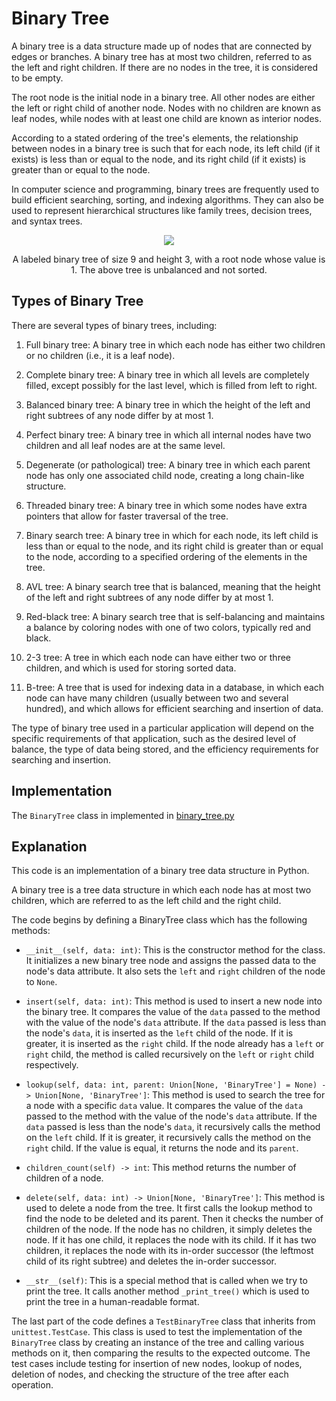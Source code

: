 # Binary Tree

A binary tree is a data structure made up of nodes that are connected by edges or branches. A binary tree has at most two children, referred to as the left and right children. If there are no nodes in the tree, it is considered to be empty.

The root node is the initial node in a binary tree. All other nodes are either the left or right child of another node. Nodes with no children are known as leaf nodes, while nodes with at least one child are known as interior nodes.

According to a stated ordering of the tree's elements, the relationship between nodes in a binary tree is such that for each node, its left child (if it exists) is less than or equal to the node, and its right child (if it exists) is greater than or equal to the node.

In computer science and programming, binary trees are frequently used to build efficient searching, sorting, and indexing algorithms. They can also be used to represent hierarchical structures like family trees, decision trees, and syntax trees.


<div align="center">
    <img src="https://upload.wikimedia.org/wikipedia/commons/thumb/5/5e/Binary_tree_v2.svg/220px-Binary_tree_v2.svg.png">
    <p>A labeled binary tree of size 9 and height 3, with a root node whose value is 1. The above tree is unbalanced and not sorted.</p>
</div>

## Types of Binary Tree

There are several types of binary trees, including:

1. Full binary tree: A binary tree in which each node has either two children or no children (i.e., it is a leaf node).

2. Complete binary tree: A binary tree in which all levels are completely filled, except possibly for the last level, which is filled from left to right.

3. Balanced binary tree: A binary tree in which the height of the left and right subtrees of any node differ by at most 1.

4. Perfect binary tree: A binary tree in which all internal nodes have two children and all leaf nodes are at the same level.

5. Degenerate (or pathological) tree: A binary tree in which each parent node has only one associated child node, creating a long chain-like structure.

6. Threaded binary tree: A binary tree in which some nodes have extra pointers that allow for faster traversal of the tree.

7. Binary search tree: A binary tree in which for each node, its left child is less than or equal to the node, and its right child is greater than or equal to the node, according to a specified ordering of the elements in the tree.



8. AVL tree: A binary search tree that is balanced, meaning that the height of the left and right subtrees of any node differ by at most 1.

9. Red-black tree: A binary search tree that is self-balancing and maintains a balance by coloring nodes with one of two colors, typically red and black.

10. 2-3 tree: A tree in which each node can have either two or three children, and which is used for storing sorted data.

11. B-tree: A tree that is used for indexing data in a database, in which each node can have many children (usually between two and several hundred), and which allows for efficient searching and insertion of data.

The type of binary tree used in a particular application will depend on the specific requirements of that application, such as the desired level of balance, the type of data being stored, and the efficiency requirements for searching and insertion.

## Implementation

The `BinaryTree` class in implemented in [binary_tree.py](../../data_structures/binary_tree.py)

## Explanation

This code is an implementation of a binary tree data structure in Python.

A binary tree is a tree data structure in which each node has at most two children, which are referred to as the left child and the right child.

The code begins by defining a BinaryTree class which has the following methods:

- `__init__(self, data: int)`: This is the constructor method for the class. It initializes a new binary tree node and assigns the passed data to the node's data attribute. It also sets the `left` and `right` children of the node to `None`.

- `insert(self, data: int)`: This method is used to insert a new node into the binary tree. It compares the value of the `data` passed to the method with the value of the node's `data` attribute. If the `data` passed is less than the node's `data`, it is inserted as the `left` child of the node. If it is greater, it is inserted as the `right` child. If the node already has a `left` or `right` child, the method is called recursively on the `left` or `right` child respectively.

- `lookup(self, data: int, parent: Union[None, 'BinaryTree'] = None) -> Union[None, 'BinaryTree']`: This method is used to search the tree for a node with a specific `data` value. It compares the value of the `data` passed to the method with the value of the node's `data` attribute. If the `data` passed is less than the node's `data`, it recursively calls the method on the `left` child. If it is greater, it recursively calls the method on the `right` child. If the value is equal, it returns the node and its `parent`.

- `children_count(self) -> int`: This method returns the number of children of a node.

- `delete(self, data: int) -> Union[None, 'BinaryTree']`: This method is used to delete a node from the tree. It first calls the lookup method to find the node to be deleted and its parent. Then it checks the number of children of the node. If the node has no children, it simply deletes the node. If it has one child, it replaces the node with its child. If it has two children, it replaces the node with its in-order successor (the leftmost child of its right subtree) and deletes the in-order successor.

- `__str__(self)`: This is a special method that is called when we try to print the tree. It calls another method `_print_tree()` which is used to print the tree in a human-readable format.

The last part of the code defines a `TestBinaryTree` class that inherits from `unittest.TestCase`. This class is used to test the implementation of the `BinaryTree` class by creating an instance of the tree and calling various methods on it, then comparing the results to the expected outcome. The test cases include testing for insertion of new nodes, lookup of nodes, deletion of nodes, and checking the structure of the tree after each operation.